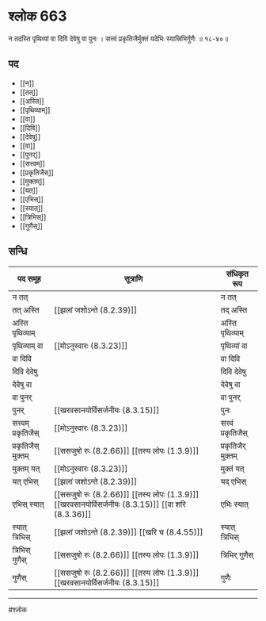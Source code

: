 # श्लोक 663

न तदस्ति पृथिव्यां वा दिवि देवेषु वा पुनः ।
सत्त्वं प्रकृतिजैर्मुक्तं यदेभिः स्यात्त्रिभिर्गुणैः ॥ १८-४०॥


## पद 

- [[न]]
- [[तत्]]
- [[अस्ति]]
- [[पृथिव्याम्]]
- [[वा]]
- [[दिवि]]
- [[देवेषु]]
- [[वा]]
- [[पुनर्]]
- [[सत्त्वम्]]
- [[प्रकृतिजैस्]]
- [[मुक्तम्]]
- [[यत्]]
- [[एभिस्]]
- [[स्यात्]]
- [[त्रिभिस्]]
- [[गुणैस्]]

## सन्धि

| पद समूह | सूत्राणि | संधिकृत रूप |
| ----- | ----- | ----- |
| न तत् |  | न तत् |
| तत् अस्ति |  [[झलां जशोऽन्ते (8.2.39)]] | तद् अस्ति |
| अस्ति पृथिव्याम् |  | अस्ति पृथिव्याम् |
| पृथिव्याम् वा |  [[मोऽनुस्वारः (8.3.23)]] | पृथिव्यां वा |
| वा दिवि |  | वा दिवि |
| दिवि देवेषु |  | दिवि देवेषु |
| देवेषु वा |  | देवेषु वा |
| वा पुनर् |  | वा पुनर् |
| पुनर् |  [[खरवसानयोर्विसर्जनीयः (8.3.15)]] | पुनः |
| सत्त्वम् प्रकृतिजैस् |  [[मोऽनुस्वारः (8.3.23)]] | सत्त्वं प्रकृतिजैस् |
| प्रकृतिजैस् मुक्तम् |  [[ससजुषो रुः (8.2.66)]] [[तस्य लोपः (1.3.9)]] | प्रकृतिजैर् मुक्तम् |
| मुक्तम् यत् |  [[मोऽनुस्वारः (8.3.23)]] | मुक्तं यत् |
| यत् एभिस् |  [[झलां जशोऽन्ते (8.2.39)]] | यद् एभिस् |
| एभिस् स्यात् |  [[ससजुषो रुः (8.2.66)]] [[तस्य लोपः (1.3.9)]] [[खरवसानयोर्विसर्जनीयः (8.3.15)]] [[वा शरि (8.3.36)]] | एभिः स्यात् |
| स्यात् त्रिभिस् |  [[झलां जशोऽन्ते (8.2.39)]] [[खरि च (8.4.55)]] | स्यात् त्रिभिस् |
| त्रिभिस् गुणैस् |  [[ससजुषो रुः (8.2.66)]] [[तस्य लोपः (1.3.9)]] | त्रिभिर् गुणैस् |
| गुणैस् |  [[ससजुषो रुः (8.2.66)]] [[तस्य लोपः (1.3.9)]] [[खरवसानयोर्विसर्जनीयः (8.3.15)]] | गुणैः |


---

#श्लोक